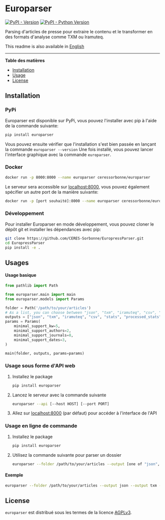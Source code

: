 # Europarser

[![PyPI - Version](https://img.shields.io/pypi/v/europarser.svg)](https://pypi.org/project/europarser)
[![PyPI - Python Version](https://img.shields.io/pypi/pyversions/europarser.svg)](https://pypi.org/project/europarser)

Parsing d'articles de presse pour extraire le contenu et le transformer en des formats d'analyse comme TXM ou Iramuteq.

This readme is also available in [English](https://github.com/CERES-Sorbonne/EuroperssParser/blob/master/README_en.md)

-----

**Table des matières**

- [Installation](#installation)
- [Usage](#usage)
- [License](#license)

## Installation
### PyPi
Europarser est disponible sur PyPi, vous pouvez l'installer avec pip à l'aide de la commande suivante:
```bash
pip install europarser
```
Vous pouvez ensuite vérifier que l'installation s'est bien passée en lançant la commande `europarser --version`
Une fois installé, vous pouvez lancer l'interface graphique avec la commande `europarser`.

### Docker
```bash
docker run -p 8000:8000 --name europarser ceressorbonne/europarser
```
Le serveur sera accessible sur [localhost:8000](http://localhost:8000), vous pouvez également spécifier un autre port de la manière suivante:
```bash
docker run -p [port souhaité]:8000 --name europarser ceressorbonne/europarser
```

### Développement
Pour installer Europarser en mode développement, vous pouvez cloner le dépôt git et installer les dépendances avec pip:
```bash
git clone https://github.com/CERES-Sorbonne/EuropressParser.git
cd EuropressParser
pip install -e .
```


## Usages
#### Usage basique
```python
from pathlib import Path

from europarser.main import main
from europarser.models import Params

folder = Path('/path/to/your/articles')
# As a list, you can choose between "json", "txm", "iramuteq", "csv", "stats", "processed_stats", "plots", "markdown" or any combination of them
outputs = ["json", "txm", "iramuteq", "csv", "stats", "processed_stats", "plots", "markdown"]
params = Params(
    minimal_support_kw=5,
    minimal_support_authors=2,
    minimal_support_journals=8,
    minimal_support_dates=3,
)

main(folder, outputs, params=params)
```

### Usage sous forme d'API web
1) Installez le package
    ```bash
    pip install europarser
    ```

2) Lancez le serveur avec la commande suivante
    ```bash
    europarser --api [--host HOST] [--port PORT]
    ```

3) Allez sur [localhost:8000](http://localhost:8000) (par défaut) pour accéder à l'interface de l'API

### Usage en ligne de commande
1) Installez le package
    ```bash
    pip install europarser
    ```

2) Utilisez la commande suivante pour parser un dossier
    ```bash
    europarser --folder /path/to/your/articles --output [one of "json", "txm", "iramuteq", "csv", "stats", "processed_stats", "plots", "markdown"] [--output other_output] [--minimal-support-kw 5] [--minimal-support-authors 2] [--minimal-support-journals 8] [--minimal-support-dates 3]
    ```

#### Exemple
```bash
europarser --folder /path/to/your/articles --output json --output txm --minimal-support-kw 5 --minimal-support-authors 2 --minimal-support-journals 8 --minimal-support-dates 3
```

## License

`europarser` est distribué sous les termes de la licence [AGPLv3](https://www.gnu.org/licenses/agpl-3.0.html).
